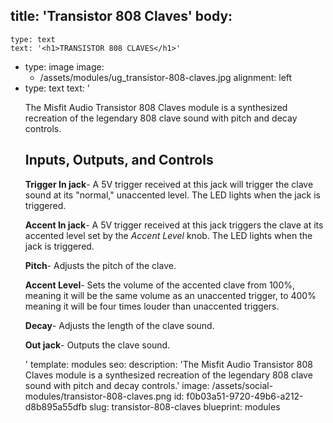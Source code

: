 title: 'Transistor 808 Claves'
body:
  -
    type: text
    text: '<h1>TRANSISTOR 808 CLAVES</h1>'
  -
    type: image
    image:
      - /assets/modules/ug_transistor-808-claves.jpg
    alignment: left
  -
    type: text
    text: '<p>The Misfit Audio Transistor 808 Claves module is a synthesized recreation of the legendary 808 clave sound with pitch and decay controls.</p><h2>Inputs, Outputs, and Controls</h2><p><strong>Trigger In jack</strong>- A 5V trigger received at this jack will trigger the clave sound at its "normal," unaccented level. The LED lights when the jack is triggered.&nbsp;</p><p><strong>Accent In jack</strong>- A 5V trigger received at this jack triggers the clave at its accented level set by the <em>Accent Level</em> knob. The LED lights when the jack is triggered.&nbsp;</p><p><strong>Pitch</strong>- Adjusts the pitch of the clave.</p><p><strong>Accent Level</strong>- Sets the volume of the accented clave from 100%, meaning it will be the same volume as an unaccented trigger, to 400% meaning it will be four times louder than unaccented triggers.&nbsp;</p><p><strong>Decay</strong>- Adjusts the length of the clave sound.&nbsp;</p><p><strong>Out jack</strong>- Outputs the clave sound.&nbsp;</p>'
template: modules
seo:
  description: 'The Misfit Audio Transistor 808 Claves module is a synthesized recreation of the legendary 808 clave sound with pitch and decay controls.'
  image: /assets/social-modules/transistor-808-claves.png
id: f0b03a51-9720-49b6-a212-d8b895a55dfb
slug: transistor-808-claves
blueprint: modules
